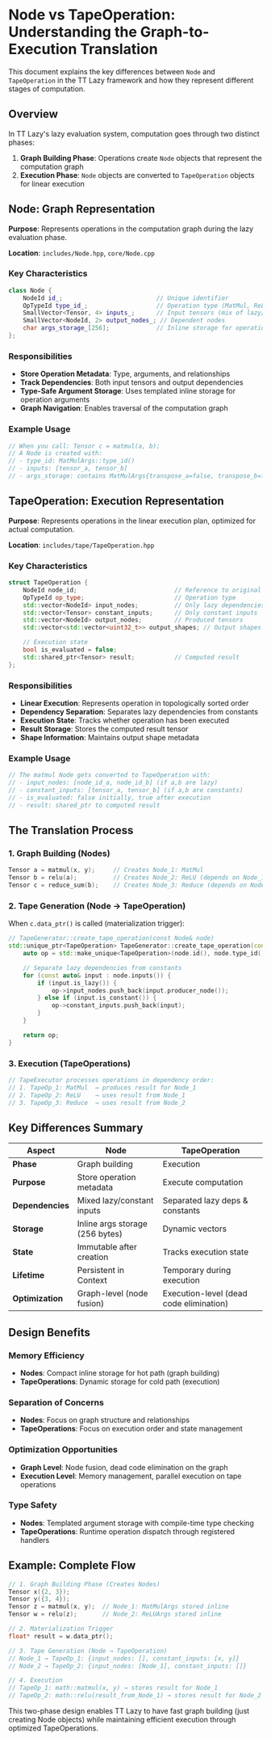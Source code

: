 # Node vs TapeOperation: Understanding the Graph-to-Execution Translation

This document explains the key differences between `Node` and `TapeOperation` in the TT Lazy framework and how they represent different stages of computation.

## Overview

In TT Lazy's lazy evaluation system, computation goes through two distinct phases:
1. **Graph Building Phase**: Operations create `Node` objects that represent the computation graph
2. **Execution Phase**: `Node` objects are converted to `TapeOperation` objects for linear execution

## Node: Graph Representation

**Purpose**: Represents operations in the computation graph during the lazy evaluation phase.

**Location**: `includes/Node.hpp`, `core/Node.cpp`

### Key Characteristics

```cpp
class Node {
    NodeId id_;                          // Unique identifier
    OpTypeId type_id_;                   // Operation type (MatMul, ReLU, etc.)
    SmallVector<Tensor, 4> inputs_;      // Input tensors (mix of lazy/evaluated)
    SmallVector<NodeId, 2> output_nodes_; // Dependent nodes
    char args_storage_[256];             // Inline storage for operation arguments
};
```

### Responsibilities

- **Store Operation Metadata**: Type, arguments, and relationships
- **Track Dependencies**: Both input tensors and output dependencies
- **Type-Safe Argument Storage**: Uses templated inline storage for operation arguments
- **Graph Navigation**: Enables traversal of the computation graph

### Example Usage

```cpp
// When you call: Tensor c = matmul(a, b);
// A Node is created with:
// - type_id: MatMulArgs::type_id()
// - inputs: [tensor_a, tensor_b]
// - args_storage: contains MatMulArgs{transpose_a=false, transpose_b=false}
```

## TapeOperation: Execution Representation

**Purpose**: Represents operations in the linear execution plan, optimized for actual computation.

**Location**: `includes/tape/TapeOperation.hpp`

### Key Characteristics

```cpp
struct TapeOperation {
    NodeId node_id;                           // Reference to original node
    OpTypeId op_type;                         // Operation type
    std::vector<NodeId> input_nodes;          // Only lazy dependencies
    std::vector<Tensor> constant_inputs;      // Only constant inputs
    std::vector<NodeId> output_nodes;         // Produced tensors
    std::vector<std::vector<uint32_t>> output_shapes; // Output shapes

    // Execution state
    bool is_evaluated = false;
    std::shared_ptr<Tensor> result;           // Computed result
};
```

### Responsibilities

- **Linear Execution**: Represents operation in topologically sorted order
- **Dependency Separation**: Separates lazy dependencies from constants
- **Execution State**: Tracks whether operation has been executed
- **Result Storage**: Stores the computed result tensor
- **Shape Information**: Maintains output shape metadata

### Example Usage

```cpp
// The matmul Node gets converted to TapeOperation with:
// - input_nodes: [node_id_a, node_id_b] (if a,b are lazy)
// - constant_inputs: [tensor_a, tensor_b] (if a,b are constants)
// - is_evaluated: false initially, true after execution
// - result: shared_ptr to computed result
```

## The Translation Process

### 1. Graph Building (Nodes)

```cpp
Tensor a = matmul(x, y);     // Creates Node_1: MatMul
Tensor b = relu(a);          // Creates Node_2: ReLU (depends on Node_1)
Tensor c = reduce_sum(b);    // Creates Node_3: Reduce (depends on Node_2)
```

### 2. Tape Generation (Node → TapeOperation)

When `c.data_ptr()` is called (materialization trigger):

```cpp
// TapeGenerator::create_tape_operation(const Node& node)
std::unique_ptr<TapeOperation> TapeGenerator::create_tape_operation(const Node& node) {
    auto op = std::make_unique<TapeOperation>(node.id(), node.type_id());

    // Separate lazy dependencies from constants
    for (const auto& input : node.inputs()) {
        if (input.is_lazy()) {
            op->input_nodes.push_back(input.producer_node());
        } else if (input.is_constant()) {
            op->constant_inputs.push_back(input);
        }
    }

    return op;
}
```

### 3. Execution (TapeOperations)

```cpp
// TapeExecutor processes operations in dependency order:
// 1. TapeOp_1: MatMul  → produces result for Node_1
// 2. TapeOp_2: ReLU    → uses result from Node_1
// 3. TapeOp_3: Reduce  → uses result from Node_2
```

## Key Differences Summary

| Aspect | Node | TapeOperation |
|--------|------|---------------|
| **Phase** | Graph building | Execution |
| **Purpose** | Store operation metadata | Execute computation |
| **Dependencies** | Mixed lazy/constant inputs | Separated lazy deps & constants |
| **Storage** | Inline args storage (256 bytes) | Dynamic vectors |
| **State** | Immutable after creation | Tracks execution state |
| **Lifetime** | Persistent in Context | Temporary during execution |
| **Optimization** | Graph-level (node fusion) | Execution-level (dead code elimination) |

## Design Benefits

### Memory Efficiency
- **Nodes**: Compact inline storage for hot path (graph building)
- **TapeOperations**: Dynamic storage for cold path (execution)

### Separation of Concerns
- **Nodes**: Focus on graph structure and relationships
- **TapeOperations**: Focus on execution order and state management

### Optimization Opportunities
- **Graph Level**: Node fusion, dead code elimination on the graph
- **Execution Level**: Memory management, parallel execution on tape operations

### Type Safety
- **Nodes**: Templated argument storage with compile-time type checking
- **TapeOperations**: Runtime operation dispatch through registered handlers

## Example: Complete Flow

```cpp
// 1. Graph Building Phase (Creates Nodes)
Tensor x({2, 3});
Tensor y({3, 4});
Tensor z = matmul(x, y);  // Node_1: MatMulArgs stored inline
Tensor w = relu(z);       // Node_2: ReLUArgs stored inline

// 2. Materialization Trigger
float* result = w.data_ptr();

// 3. Tape Generation (Node → TapeOperation)
// Node_1 → TapeOp_1: {input_nodes: [], constant_inputs: [x, y]}
// Node_2 → TapeOp_2: {input_nodes: [Node_1], constant_inputs: []}

// 4. Execution
// TapeOp_1: math::matmul(x, y) → stores result for Node_1
// TapeOp_2: math::relu(result_from_Node_1) → stores result for Node_2
```

This two-phase design enables TT Lazy to have fast graph building (just creating Node objects) while maintaining efficient execution through optimized TapeOperations.
